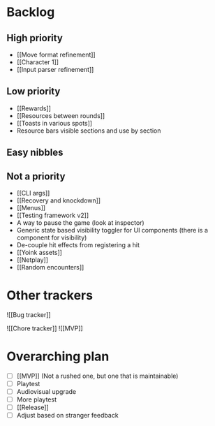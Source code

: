 # Backlog
## High priority
- [[Move format refinement]]
- [[Character 1]]
- [[Input parser refinement]]

## Low priority
- [[Rewards]]
- [[Resources between rounds]]
- [[Toasts in various spots]]
- Resource bars visible sections and use by section

## Easy nibbles

## Not a priority
- [[CLI args]]
- [[Recovery and knockdown]]
- [[Menus]]
- [[Testing framework v2]]
- A way to pause the game (look at inspector)
- Generic state based visibility toggler for UI components (there is a component for visibility)
- De-couple hit effects from registering a hit
- [[Yoink assets]]
- [[Netplay]]
- [[Random encounters]]

# Other trackers
![[Bug tracker]]

![[Chore tracker]]
![[MVP]]

# Overarching plan
- [ ] [[MVP]] (Not a rushed one, but one that is maintainable)
- [ ] Playtest
- [ ] Audiovisual upgrade
- [ ] More playtest
- [ ] [[Release]]
- [ ] Adjust based on stranger feedback
